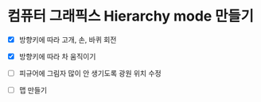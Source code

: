 # 컴퓨터 그래픽스 Hierarchy mode 만들기
- [X] 방향키에 따라 고개, 손, 바퀴 회전

- [X] 방향키에 따라 차 움직이기 

- [ ] 피규어에 그림자 많이 안 생기도록 광원 위치 수정

- [ ] 맵 만들기


